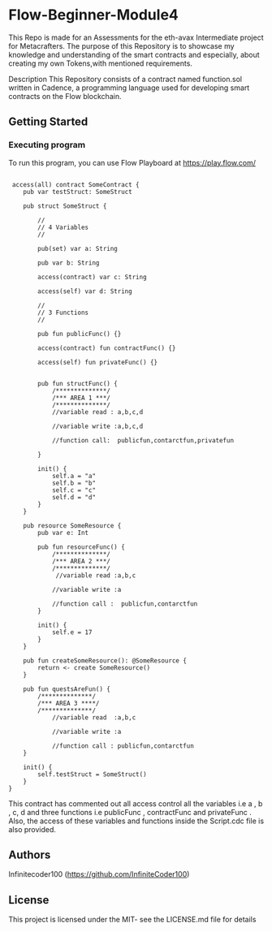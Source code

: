 # Flow-Beginner-Module4

This Repo is made for an Assessments for the eth-avax Intermediate project for Metacrafters. The purpose of this Repository is to showcase my knowledge and understanding of the smart contracts and especially, about creating my own Tokens,with mentioned requirements.

Description
This Repository consists of a contract named function.sol written in Cadence, a programming language used for developing smart contracts on the Flow blockchain. 

## Getting Started
### Executing program
To run this program, you can use Flow Playboard at https://play.flow.com/


```cadence

 access(all) contract SomeContract {
    pub var testStruct: SomeStruct

    pub struct SomeStruct {

        //
        // 4 Variables
        //

        pub(set) var a: String

        pub var b: String

        access(contract) var c: String

        access(self) var d: String

        //
        // 3 Functions
        //

        pub fun publicFunc() {}

        access(contract) fun contractFunc() {}

        access(self) fun privateFunc() {}


        pub fun structFunc() {
            /**************/
            /*** AREA 1 ***/
            /**************/
            //variable read : a,b,c,d

            //variable write :a,b,c,d

            //function call:  publicfun,contarctfun,privatefun
            
        }

        init() {
            self.a = "a"
            self.b = "b"
            self.c = "c"
            self.d = "d"
        }
    }

    pub resource SomeResource {
        pub var e: Int

        pub fun resourceFunc() {
            /**************/
            /*** AREA 2 ***/
            /**************/
             //variable read :a,b,c

            //variable write :a

            //function call :  publicfun,contarctfun
        }

        init() {
            self.e = 17
        }
    }

    pub fun createSomeResource(): @SomeResource {
        return <- create SomeResource()
    }

    pub fun questsAreFun() {
        /**************/
        /*** AREA 3 ****/
        /**************/
            //variable read  :a,b,c

            //variable write :a

            //function call : publicfun,contarctfun
    }

    init() {
        self.testStruct = SomeStruct()
    }
}
```


This contract has commented out all access control all the variables i.e a , b , c, d and three functions i.e publicFunc , contractFunc and privateFunc .
Also, the access of these variables and functions inside the Script.cdc file is also provided.



## Authors
Infinitecoder100 (https://github.com/InfiniteCoder100)

## License
This project is licensed under the MIT- see the LICENSE.md file for details
